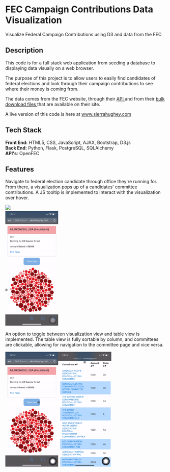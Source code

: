 # FEC Campaign Contributions Data Visualization

Visualize Federal Campaign Contributions using D3 and data from the FEC

## Description

This code is for a full stack web application from seeding a database to displaying data visually on a web browser. 

The purpose of this project is to allow users to easily find candidates of federal elections and look through their campaign contributions to see where their money is coming from.

The data comes from the FEC website, through their <a href="https://api.open.fec.gov/developers/" target="_blank" rel="noopener">API <a/>and from their <a href="https://www.fec.gov/data/browse-data/?tab=bulk-data" target="_blank" rel="noopener">bulk download files </a>that are available on their site.


A live version of this code is here at www.sierrahughey.com

## Tech Stack

__Front End:__ HTML5, CSS, JavaScript, AJAX, Bootstrap, D3.js<br>
__Back End:__ Python, Flask, PostgreSQL, SQLAlchemy<br>
__API's__: OpenFEC<br>

## Features

Navigate to federal election candidate through office they're running for. From there, a visualization pops up of a candidates' committee contributions. A JS tooltip is implemented to interact with the visualization over hover. 

<img width="33%" src="/img/navigate-to-candidate.gif"><br><img width="33%" src="/img/vis-popup.gif">

An option to toggle between visualization view and table view is implemented. The table view is fully sortable by column, and committees are clickable, allowing for navigation to the committee page and vice versa.

<img width="33%" src="/img/toggle-view.gif"><img width="33%" src="/img/sort.gif">
